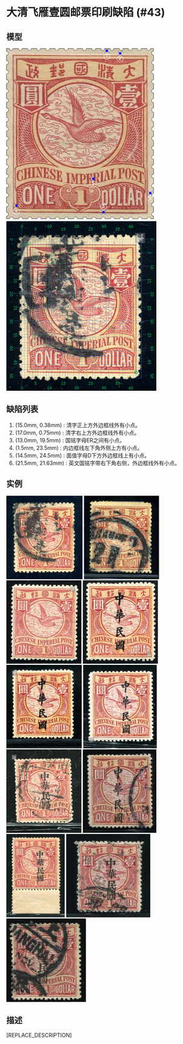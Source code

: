 # 大清飞雁壹圆邮票印刷缺陷 (#43)

## 模型
<img src="model.png" height=450/> <img src="sampling.png" height=450/>

## 缺陷列表
1. (15.0mm, 0.38mm) :  清字正上方外边框线外有小点。
1. (17.0mm, 0.75mm) :  清字右上方外边框线外有小点。
1. (13.0mm, 19.5mm) :  国铭字母ER之间有小点。
1. (1.5mm, 23.5mm) :  内边框线左下角外侧上方有小点。
1. (14.5mm, 24.5mm) :  面值字母D下方外边框线上有小点。
1. (21.5mm, 21.63mm) :  英文国铭字带右下角右侧，外边框线外有小点。


## 实例
<img src="2008-11-01_00008948036A.jpg" height=220/> <img src="2011-03-12_00041218112A.jpg" height=220/> <img src="2011-03-21_00041281007A.jpg" height=220/> <img src="2012-02-20_00056764024A.jpg" height=220/> <img src="2012-08-01_00067305035A.jpg" height=220/> <img src="2013-11-15_00128085004A.jpg" height=220/> <img src="2014-03-08_00136531025A.jpg" height=220/> <img src="2014-08-02_00149942024A.jpg" height=220/> <img src="2015-12-18_00196205026A.jpg" height=220/> <img src="2015-12-28_00196438055A.jpg" height=220/> <img src="570_151_160478036A.jpg" height=220/> 


## 描述
[REPLACE_DESCRIPTION]

